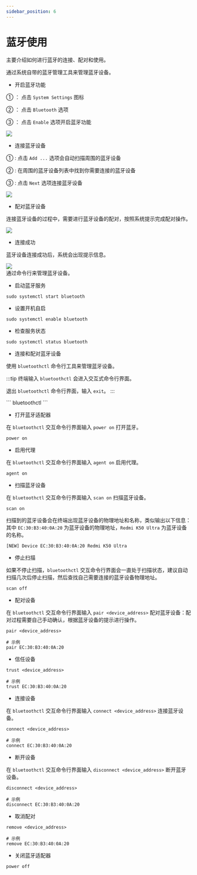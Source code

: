 ```yaml
---
sidebar_position: 6
---
```


# 蓝牙使用

主要介绍如何进行蓝牙的连接、配对和使用。

<Tabs queryString="interface-mode">
<TabItem value="图形界面">
通过系统自带的蓝牙管理工具来管理蓝牙设备。

- 开启蓝牙功能

① ： 点击 `System Settings` 图标

② ： 点击 `Bluetooth` 选项

③ ： 点击 `Enable` 选项开启蓝牙功能

<div style={{textAlign: 'center'}}>
    <img src="/img/cubie/a7a/a7a-blue-01.webp" style={{width: '100%', maxWidth: '1200px'}} />
</div>

- 连接蓝牙设备

① : 点击 `Add ...` 选项会自动扫描周围的蓝牙设备

② : 在周围的蓝牙设备列表中找到你需要连接的蓝牙设备

③ : 点击 `Next` 选项连接蓝牙设备

<div style={{textAlign: 'center'}}>
    <img src="/img/cubie/a7a/a7a-blue-02.webp" style={{width: '100%', maxWidth: '1200px'}} />
</div>

- 配对蓝牙设备

连接蓝牙设备的过程中，需要进行蓝牙设备的配对，按照系统提示完成配对操作。

<div style={{textAlign: 'center'}}>
    <img src="/img/cubie/a7a/a7a-blue-03.webp" style={{width: '100%', maxWidth: '1200px'}} />
</div>

- 连接成功

蓝牙设备连接成功后，系统会出现提示信息。

<div style={{textAlign: 'center'}}>
    <img src="/img/cubie/a7a/a7a-blue-04.webp" style={{width: '100%', maxWidth: '1200px'}} />
</div>

</TabItem>

<TabItem value="命令行模式">
通过命令行来管理蓝牙设备。

- 启动蓝牙服务

<NewCodeBlock tip="radxa@device$" type="device">

```
sudo systemctl start bluetooth
```

</NewCodeBlock>

- 设置开机自启

<NewCodeBlock tip="radxa@device$" type="device">

```
sudo systemctl enable bluetooth
```

</NewCodeBlock>

- 检查服务状态

<NewCodeBlock tip="radxa@device$" type="device">

```
sudo systemctl status bluetooth
```

</NewCodeBlock>

- 连接和配对蓝牙设备

使用 `bluetoothctl` 命令行工具来管理蓝牙设备。

:::tip
终端输入 `bluetoothctl` 会进入交互式命令行界面。

退出 `bluetoothctl` 命令行界面，输入 `exit`。
:::

<NewCodeBlock tip="radxa@device$" type="device">
```
bluetoothctl
```
</NewCodeBlock>

- 打开蓝牙适配器

在 `bluetoothctl` 交互命令行界面输入 `power on` 打开蓝牙。
<NewCodeBlock tip="radxa@device$" type="device">

```
power on
```

</NewCodeBlock>

- 启用代理

在 `bluetoothctl` 交互命令行界面输入 `agent on` 启用代理。
<NewCodeBlock tip="radxa@device$" type="device">

```
agent on
```

</NewCodeBlock>

- 扫描蓝牙设备

在 `bluetoothctl` 交互命令行界面输入 `scan on` 扫描蓝牙设备。
<NewCodeBlock tip="radxa@device$" type="device">

```
scan on
```

</NewCodeBlock>

扫描到的蓝牙设备会在终端出现蓝牙设备的物理地址和名称，类似输出以下信息：其中 `EC:30:B3:40:0A:20` 为蓝牙设备的物理地址，`Redmi K50 Ultra` 为蓝牙设备的名称。

```
[NEW] Device EC:30:B3:40:0A:20 Redmi K50 Ultra
```

- 停止扫描

如果不停止扫描，`bluetoothctl` 交互命令行界面会一直处于扫描状态，建议自动扫描几次后停止扫描，然后查找自己需要连接的蓝牙设备物理地址。
<NewCodeBlock tip="radxa@device$" type="device">

```
scan off
```

</NewCodeBlock>

- 配对设备

在 `bluetoothctl` 交互命令行界面输入 `pair <device_address>` 配对蓝牙设备：配对过程需要自己手动确认，根据蓝牙设备的提示进行操作。
<NewCodeBlock tip="radxa@device$" type="device">

```
pair <device_address>

# 示例
pair EC:30:B3:40:0A:20
```

</NewCodeBlock>

- 信任设备

<NewCodeBlock tip="radxa@device$" type="device">

```
trust <device_address>

# 示例
trust EC:30:B3:40:0A:20
```

</NewCodeBlock>

- 连接设备

在 `bluetoothctl` 交互命令行界面输入 `connect <device_address>` 连接蓝牙设备。
<NewCodeBlock tip="radxa@device$" type="device">

```
connect <device_address>

# 示例
connect EC:30:B3:40:0A:20
```

</NewCodeBlock>

- 断开设备

在 `bluetoothctl` 交互命令行界面输入 `disconnect <device_address>` 断开蓝牙设备。
<NewCodeBlock tip="radxa@device$" type="device">

```
disconnect <device_address>

# 示例
disconnect EC:30:B3:40:0A:20
```

</NewCodeBlock>

- 取消配对

<NewCodeBlock tip="radxa@device$" type="device">

```
remove <device_address>

# 示例
remove EC:30:B3:40:0A:20
```

</NewCodeBlock>

- 关闭蓝牙适配器

<NewCodeBlock tip="radxa@device$" type="device">

```
power off
```

</NewCodeBlock>

</TabItem>

</Tabs>
